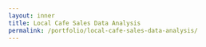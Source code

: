 ```yaml
---
layout: inner
title: Local Cafe Sales Data Analysis
permalink: /portfolio/local-cafe-sales-data-analysis/
---
```


